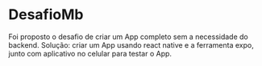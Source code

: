 # DesafioMb
 
Foi proposto o desafio de criar um App completo sem a necessidade do backend.
Solução: criar um App usando react native e a ferramenta expo, junto com aplicativo no celular para testar o App.
